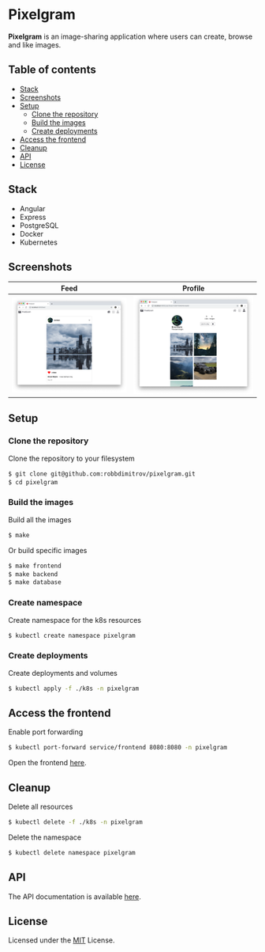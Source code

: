 # Pixelgram

**Pixelgram** is an image-sharing application where users can create, 
browse and like images.

## Table of contents

- [Stack](#stack)
- [Screenshots](#screenshots)
- [Setup](#setup)
  - [Clone the repository](#clone-the-repository)
  - [Build the images](#build-the-images)
  - [Create deployments](#create-deployments)
- [Access the frontend](#access-the-frontend)
- [Cleanup](#cleanup)
- [API](#api)
- [License](#license)

## Stack

- Angular
- Express
- PostgreSQL
- Docker
- Kubernetes

## Screenshots

| Feed | Profile |
| --- | --- |
| [![Screenshot of feed screen](/docs/img/01_feed.png)](/docs/img/01_feed.png) | [![Screenshot of profile screen](/docs/img/02_profile.png)](/docs/img/02_profile.png) |

## Setup

### Clone the repository

Clone the repository to your filesystem

```sh
$ git clone git@github.com:robbdimitrov/pixelgram.git
$ cd pixelgram
```

### Build the images

Build all the images

```sh
$ make
```

Or build specific images

```sh
$ make frontend
$ make backend
$ make database
```

### Create namespace

Create namespace for the k8s resources

```sh
$ kubectl create namespace pixelgram
```

### Create deployments

Create deployments and volumes

```sh
$ kubectl apply -f ./k8s -n pixelgram
```

## Access the frontend

Enable port forwarding

```sh
$ kubectl port-forward service/frontend 8080:8080 -n pixelgram
```

Open the frontend [here](http://localhost:8080/).

## Cleanup

Delete all resources

```sh
$ kubectl delete -f ./k8s -n pixelgram
```

Delete the namespace

```sh
$ kubectl delete namespace pixelgram
```

## API

The API documentation is available [here](/docs/API.md).

## License

Licensed under the [MIT](LICENSE) License.
